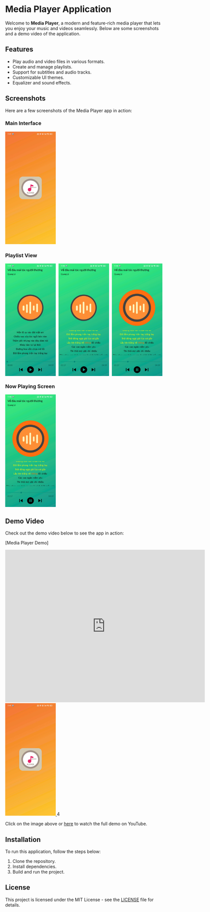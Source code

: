 # Media Player Application

Welcome to **Media Player**, a modern and feature-rich media player that lets you enjoy your music
and videos seamlessly. Below are some screenshots and a demo video of the application.

## Features

- Play audio and video files in various formats.
- Create and manage playlists.
- Support for subtitles and audio tracks.
- Customizable UI themes.
- Equalizer and sound effects.

## Screenshots

Here are a few screenshots of the Media Player app in action:

### Main Interface

<img src="./screenshots/1.jpg" alt="Main Interface" style="height: 360px; width: auto;"/>

### Playlist View

<div style="display: flex; justify-content: space-between;">
  <img src="./screenshots/2.jpg" alt="Playlist View 1" style="height: 360px; width: auto;"/>
  <img src="./screenshots/3.jpg" alt="Playlist View 2" style="height: 360px; width: auto;"/>
  <img src="./screenshots/4.jpg" alt="Playlist View 3" style="height: 360px; width: auto;"/>
</div>


### Now Playing Screen

<img src="./screenshots/4.jpg" alt="Now Playing Screen" style="height: 360px; width: auto;"/>

## Demo Video

Check out the demo video below to see the app in action:

[Media Player Demo]

<iframe width="640" height="488" src="https://www.youtube.com/embed/LNV9Q64Ioi8" title="Demo ứng dụng Media Player(P2)" frameborder="0" allow="accelerometer; autoplay; clipboard-write; encrypted-media; gyroscope; picture-in-picture; web-share" referrerpolicy="strict-origin-when-cross-origin" allowfullscreen></iframe>

<a href="https://www.youtube.com/watch?v=LNV9Q64Ioi8">
<img src="./screenshots/1.jpg" alt="Media Player Demo" style="height: 360px; width: auto;"/>
</a>4

Click on the image above or [here](https://youtu.be/UX_Gqoeq4HE) to watch the full demo on YouTube.

## Installation

To run this application, follow the steps below:

1. Clone the repository.
2. Install dependencies.
3. Build and run the project.

## License

This project is licensed under the MIT License - see the [LICENSE](LICENSE) file for details.
